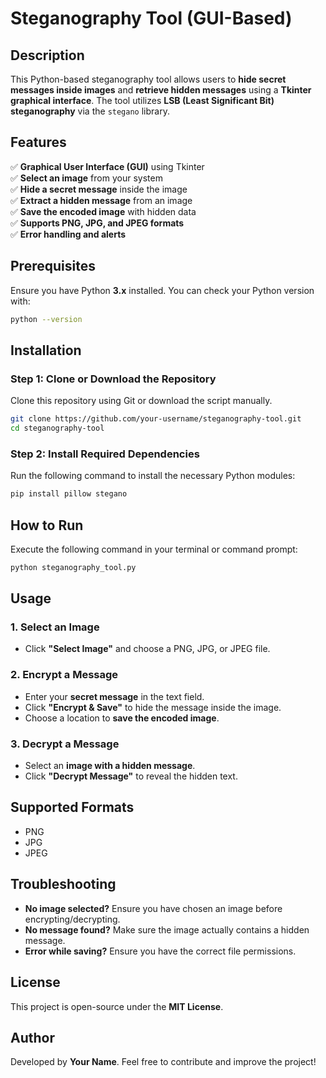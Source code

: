 # Steganography Tool (GUI-Based)

## Description
This Python-based steganography tool allows users to **hide secret messages inside images** and **retrieve hidden messages** using a **Tkinter graphical interface**. The tool utilizes **LSB (Least Significant Bit) steganography** via the `stegano` library.

## Features
✅ **Graphical User Interface (GUI)** using Tkinter  
✅ **Select an image** from your system  
✅ **Hide a secret message** inside the image  
✅ **Extract a hidden message** from an image  
✅ **Save the encoded image** with hidden data  
✅ **Supports PNG, JPG, and JPEG formats**  
✅ **Error handling and alerts**  

## Prerequisites
Ensure you have Python **3.x** installed. You can check your Python version with:
```bash
python --version
```

## Installation
### Step 1: Clone or Download the Repository
Clone this repository using Git or download the script manually.
```bash
git clone https://github.com/your-username/steganography-tool.git
cd steganography-tool
```

### Step 2: Install Required Dependencies
Run the following command to install the necessary Python modules:
```bash
pip install pillow stegano
```

## How to Run
Execute the following command in your terminal or command prompt:
```bash
python steganography_tool.py
```

## Usage
### 1. **Select an Image**
- Click **"Select Image"** and choose a PNG, JPG, or JPEG file.

### 2. **Encrypt a Message**
- Enter your **secret message** in the text field.
- Click **"Encrypt & Save"** to hide the message inside the image.
- Choose a location to **save the encoded image**.

### 3. **Decrypt a Message**
- Select an **image with a hidden message**.
- Click **"Decrypt Message"** to reveal the hidden text.

## Supported Formats
- PNG
- JPG
- JPEG

## Troubleshooting
- **No image selected?** Ensure you have chosen an image before encrypting/decrypting.
- **No message found?** Make sure the image actually contains a hidden message.
- **Error while saving?** Ensure you have the correct file permissions.

## License
This project is open-source under the **MIT License**.

## Author
Developed by **Your Name**. Feel free to contribute and improve the project!

